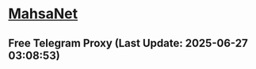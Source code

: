 
# [MahsaNet](https://t.me/mahsa_net)
## Free Telegram Proxy (Last Update: 2025-06-27 03:08:53)

    